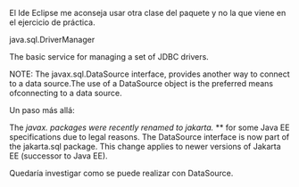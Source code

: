 El Ide Eclipse me aconseja usar otra clase del paquete y no la que viene en el ejercicio de práctica.

java.sql.DriverManager


The basic service for managing a set of JDBC drivers. 

NOTE: The javax.sql.DataSource interface, provides another way to connect to a data source.The use of a DataSource object is the preferred means ofconnecting to a data source. 

Un paso más allá:

The **javax.* packages were recently renamed to jakarta.* ** for some Java EE specifications due to legal reasons. The DataSource interface is now part of the jakarta.sql package. This change applies to newer versions of Jakarta EE (successor to Java EE).

Quedaría investigar como se puede realizar con DataSource.